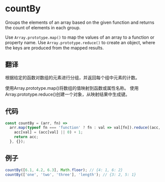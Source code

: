 # countBy

Groups the elements of an array based on the given function and returns the count of elements in each group.

Use `Array.prototype.map()` to map the values of an array to a function or property name.
Use `Array.prototype.reduce()` to create an object, where the keys are produced from the mapped results.

## 翻译

根据给定的函数对数组的元素进行分组，并返回每个组中元素的计数。

使用Array.prototype.map()将数组的值映射到函数或属性名称。
使用Array.prototype.reduce()创建一个对象，从映射结果中生成键。

## 代码

```js
const countBy = (arr, fn) =>
  arr.map(typeof fn === 'function' ? fn : val => val[fn]).reduce((acc, val) => {
    acc[val] = (acc[val] || 0) + 1;
    return acc;
  }, {});
```

## 例子

```js
countBy([6.1, 4.2, 6.3], Math.floor); // {4: 1, 6: 2}
countBy(['one', 'two', 'three'], 'length'); // {3: 2, 5: 1}
```
